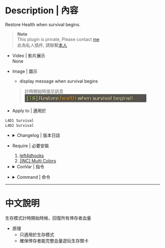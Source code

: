 # Description | 內容
Restore Health when survival begins.

> __Note__ <br/>
This plugin is private, Please contact [me](https://github.com/fbef0102/Game-Private_Plugin#私人插件列表-private-plugins-list)<br/>
此為私人插件, 請聯繫[本人](https://github.com/fbef0102/Game-Private_Plugin#私人插件列表-private-plugins-list)

* Video | 影片展示
<br/>None

* Image | 圖示
	* display message when survival begins
	> 計時開始時提示訊息
	<br/>![survival_hp_1](image/survival_hp_1.jpg)

* Apply to | 適用於
```
L4D1 Survival
L4D2 Survival
```

* <details><summary>Changelog | 版本日誌</summary>

	* v1.0
		* Original Request by Dam Dam
</details>

* Require | 必要安裝
	1. [left4dhooks](https://forums.alliedmods.net/showthread.php?t=321696)
	2. [[INC] Multi Colors](https://github.com/fbef0102/L4D1_2-Plugins/releases/tag/Multi-Colors)

* <details><summary>ConVar | 指令</summary>

	None
</details>

* <details><summary>Command | 命令</summary>

	None
</details>

- - - -
# 中文說明
生存模式計時開始時候，回復所有倖存者血量

* 原理
	* 只適用於生存模式
	* 確保倖存者能完整血量遊玩生存關卡
